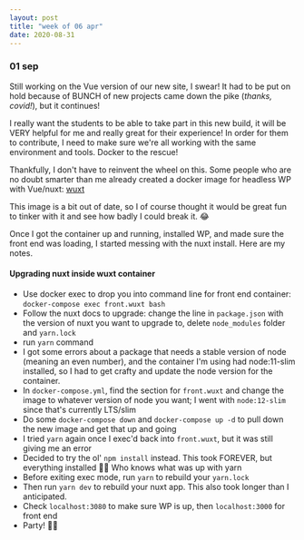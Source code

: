 ```yaml
---
layout: post
title: "week of 06 apr"
date: 2020-08-31
---
```


### 01 sep

Still working on the Vue version of our new site, I swear! It had to be put on hold because of BUNCH of new projects came down the pike (*thanks, covid!*), but it continues!

I really want the students to be able to take part in this new build, it will be VERY helpful for me and really great for their experience! In order for them to contribute, I need to make sure we're all working with the same environment and tools. Docker to the rescue!

Thankfully, I don't have to reinvent the wheel on this. Some people who are no doubt smarter than me already created a docker image for headless WP with Vue/nuxt: [wuxt](https://github.com/northosts/wuxt)

This image is a bit out of date, so I of course thought it would be great fun to tinker with it and see how badly I could break it. :joy:

Once I got the container up and running, installed WP, and made sure the front end was loading, I started messing with the nuxt install. Here are my notes.

#### Upgrading nuxt inside wuxt container

- Use docker exec to drop you into command line for front end container: `docker-compose exec front.wuxt bash`
- Follow the nuxt docs to upgrade: change the line in `package.json` with the version of nuxt you want to upgrade to, delete `node_modules` folder and `yarn.lock`
- run `yarn` command
- I got some errors about a package that needs a stable version of node (meaning an even number), and the container I'm using had node:11-slim installed, so I had to get crafty and update the node version for the container.
- In `docker-compose.yml`, find the section for `front.wuxt` and change the image to whatever version of node you want; I went with `node:12-slim` since that's currently LTS/slim
- Do some `docker-compose down` and `docker-compose up -d` to pull down the new image and get that up and going
- I tried `yarn` again once I exec'd back into `front.wuxt`, but it was still giving me an error
- Decided to try the ol' `npm install` instead. This took FOREVER, but everything installed :woman_shrugging: Who knows what was up with yarn
- Before exiting exec mode, run `yarn` to rebuild your `yarn.lock` 
- Then run `yarn dev` to rebuild your nuxt app. This also took longer than I anticipated.
- Check `localhost:3080` to make sure WP is up, then `localhost:3000` for front end
- Party! :tada::tada:
